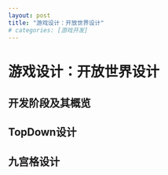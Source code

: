 ```yaml
---
layout: post
title: "游戏设计：开放世界设计"
# categories: [游戏开发]
---
```


# 游戏设计：开放世界设计


## 开发阶段及其概览


## TopDown设计


## 九宫格设计
